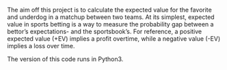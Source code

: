 The aim off this project is to calculate the expected value for the favorite and underdog in a matchup between two teams. At its simplest, expected value in sports betting is a way to measure the probability gap between a bettor’s expectations- and the sportsbook’s. For reference, a positive expected value (+EV) implies a profit overtime, while a negative value (-EV) implies a loss over time.  

The version of this code runs in Python3. 



 


